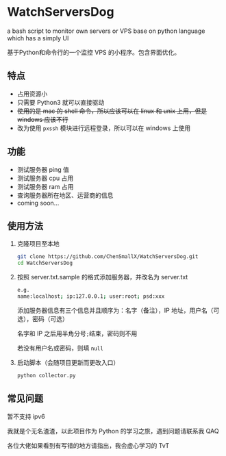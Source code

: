 # WatchServersDog
a bash script to monitor own servers or VPS base on python language which has a simply UI

基于Python和命令行的一个监控 VPS 的小程序。包含界面优化。

## 特点

- 占用资源小
- 只需要 Python3 就可以直接驱动
- ~~使用的是 mac 的 shell 命令，所以应该可以在 linux 和 unix 上用，但是 windows 应该不行~~
- 改为使用 `pxssh` 模块进行远程登录，所以可以在 windows 上使用

## 功能

- 测试服务器 ping 值
- 测试服务器 cpu 占用
- 测试服务器 ram 占用
- 查询服务器所在地区、运营商的信息
- coming soon...

## 使用方法

1. 克隆项目至本地

    ```bash
    git clone https://github.com/ChenSmallX/WatchServersDog.git
    cd WatchServersDog
    ```

2. 按照 server.txt.sample 的格式添加服务器，并改名为 server.txt

    ```bash
    e.g.
    name:localhost; ip:127.0.0.1; user:root; psd:xxx
    ```

    添加服务器信息有三个信息并且顺序为：名字（备注），IP 地址，用户名（可选），密码（可选）

    名字和 IP 之后用半角分号`;`结束，密码则不用

    若没有用户名或密码，则填 `null`

3. 启动脚本（会随项目更新而更改入口）

    ```bash
    python collector.py
    ```

## 常见问题

暂不支持 ipv6

我就是个无名渣渣，以此项目作为 Python 的学习之旅，遇到问题请联系我 QAQ

各位大佬如果看到有写错的地方请指出，我会虚心学习的 TvT
